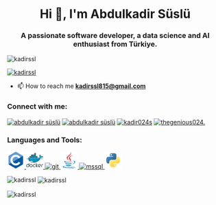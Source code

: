 <h1 align="center">Hi 👋, I'm Abdulkadir Süslü</h1>
<h3 align="center">A passionate software developer, a data science and AI enthusiast from Türkiye.</h3>

<p align="left"> <img src="https://komarev.com/ghpvc/?username=kadirssl&label=Profile%20views&color=0e75b6&style=flat" alt="kadirssl" /> </p>

<p align="left"> <a href="https://github.com/ryo-ma/github-profile-trophy"><img src="https://github-profile-trophy.vercel.app/?username=kadirssl" alt="kadirssl" /></a> </p>

- 📫 How to reach me **kadirssl815@gmail.com**

<h3 align="left">Connect with me:</h3>
<p align="left">
<a href="https://linkedin.com/in/abdulkadir süslü" target="blank"><img align="center" src="https://raw.githubusercontent.com/rahuldkjain/github-profile-readme-generator/master/src/images/icons/Social/linked-in-alt.svg" alt="abdulkadir süslü" height="30" width="40" /></a>
<a href="https://kaggle.com/abdulkadir süslü" target="blank"><img align="center" src="https://raw.githubusercontent.com/rahuldkjain/github-profile-readme-generator/master/src/images/icons/Social/kaggle.svg" alt="abdulkadir süslü" height="30" width="40" /></a>
<a href="https://instagram.com/kadir024s" target="blank"><img align="center" src="https://raw.githubusercontent.com/rahuldkjain/github-profile-readme-generator/master/src/images/icons/Social/instagram.svg" alt="kadir024s" height="30" width="40" /></a>
<a href="https://www.youtube.com/c/thegenious024." target="blank"><img align="center" src="https://raw.githubusercontent.com/rahuldkjain/github-profile-readme-generator/master/src/images/icons/Social/youtube.svg" alt="thegenious024." height="30" width="40" /></a>
</p>

<h3 align="left">Languages and Tools:</h3>
<p align="left"> <a href="https://www.cprogramming.com/" target="_blank" rel="noreferrer"> <img src="https://raw.githubusercontent.com/devicons/devicon/master/icons/c/c-original.svg" alt="c" width="40" height="40"/> </a> <a href="https://www.docker.com/" target="_blank" rel="noreferrer"> <img src="https://raw.githubusercontent.com/devicons/devicon/master/icons/docker/docker-original-wordmark.svg" alt="docker" width="40" height="40"/> </a> <a href="https://git-scm.com/" target="_blank" rel="noreferrer"> <img src="https://www.vectorlogo.zone/logos/git-scm/git-scm-icon.svg" alt="git" width="40" height="40"/> </a> <a href="https://www.java.com" target="_blank" rel="noreferrer"> <img src="https://raw.githubusercontent.com/devicons/devicon/master/icons/java/java-original.svg" alt="java" width="40" height="40"/> </a> <a href="https://www.microsoft.com/en-us/sql-server" target="_blank" rel="noreferrer"> <img src="https://www.svgrepo.com/show/303229/microsoft-sql-server-logo.svg" alt="mssql" width="40" height="40"/> </a> <a href="https://www.python.org" target="_blank" rel="noreferrer"> <img src="https://raw.githubusercontent.com/devicons/devicon/master/icons/python/python-original.svg" alt="python" width="40" height="40"/> </a> </p>

<p><img align="left" src="https://github-readme-stats.vercel.app/api/top-langs?username=kadirssl&show_icons=true&locale=en&layout=compact" alt="kadirssl" /></p>

<p>&nbsp;<img align="center" src="https://github-readme-stats.vercel.app/api?username=kadirssl&show_icons=true&locale=en" alt="kadirssl" /></p>

<p><img align="center" src="https://github-readme-streak-stats.herokuapp.com/?user=kadirssl&" alt="kadirssl" /></p>
